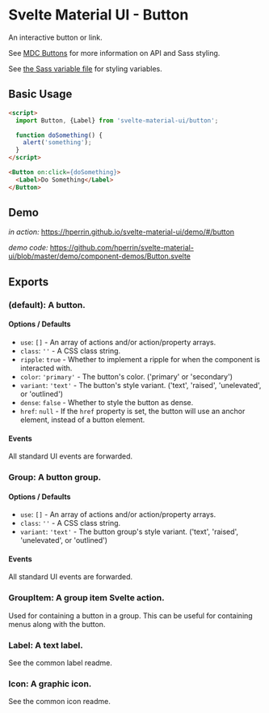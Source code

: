 # Svelte Material UI - Button

An interactive button or link.

See [MDC Buttons](https://material.io/develop/web/components/buttons/) for more information on API and Sass styling.

See [the Sass variable file](https://github.com/material-components/material-components-web/blob/master/packages/mdc-button/_variables.scss) for styling variables.

## Basic Usage

```html
<script>
  import Button, {Label} from 'svelte-material-ui/button';

  function doSomething() {
    alert('something');
  }
</script>

<Button on:click={doSomething}>
  <Label>Do Something</Label>
</Button>
```

## Demo

*in action:* https://hperrin.github.io/svelte-material-ui/demo/#/button

*demo code:* https://github.com/hperrin/svelte-material-ui/blob/master/demo/component-demos/Button.svelte

## Exports

### (default): A button.

#### Options / Defaults

* `use`: `[]` - An array of actions and/or action/property arrays.
* `class`: `''` - A CSS class string.
* `ripple`: `true` - Whether to implement a ripple for when the component is interacted with.
* `color`: `'primary'` - The button's color. ('primary' or 'secondary')
* `variant`: `'text'` - The button's style variant. ('text', 'raised', 'unelevated', or 'outlined')
* `dense`: `false` - Whether to style the button as dense.
* `href`: `null` - If the `href` property is set, the button will use an anchor element, instead of a button element.

#### Events

All standard UI events are forwarded.

### Group: A button group.

#### Options / Defaults

* `use`: `[]` - An array of actions and/or action/property arrays.
* `class`: `''` - A CSS class string.
* `variant`: `'text'` - The button group's style variant. ('text', 'raised', 'unelevated', or 'outlined')

#### Events

All standard UI events are forwarded.

### GroupItem: A group item Svelte action.

Used for containing a button in a group. This can be useful for containing menus along with the button.

### Label: A text label.

See the common label readme.

### Icon: A graphic icon.

See the common icon readme.